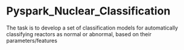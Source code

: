 # Pyspark_Nuclear_Classification
The task is to develop a set of classification models for automatically classifying reactors as normal or abnormal, based on their parameters/features
